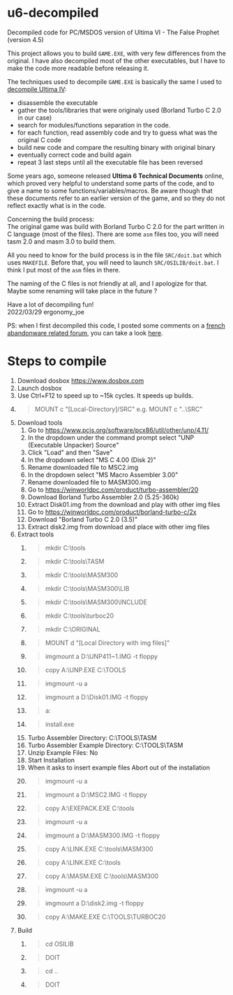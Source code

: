 # u6-decompiled
Decompiled code for PC/MSDOS version of Ultima VI - The False Prophet (version 4.5)


This project allows you to build `GAME.EXE`, with very few differences from the original.
I have also decompiled most of the other executables, but I have to make the code more readable before releasing it.

The techniques used to decompile `GAME.EXE` is basically the same I used to [decompile Ultima IV](https://github.com/ergonomy-joe/u4-decompiled):
* disassemble the executable
* gather the tools/libraries that were originaly used (Borland Turbo C 2.0 in our case)
* search for modules/functions separation in the code.
* for each function, read assembly code and try to guess what was the original C code
* build new code and compare the resulting binary with original binary
* eventually correct code and build again
* repeat 3 last steps until all the executable file has been reversed

Some years ago, someone released **Ultima 6 Technical Documents** online, which proved very helpful to understand some parts of the code, and to give a name to some functions/variables/macros.
Be aware though that these documents refer to an earlier version of the game, and so they do not reflect exactly what is in the code.


Concerning the build process:  
The original game was build with Borland Turbo C 2.0 for the part written in C language (most of the files).
There are some `asm` files too, you will need tasm 2.0 and masm 3.0 to build them.

All you need to know for the build process is in the file `SRC/doit.bat` which uses `MAKEFILE`.
Before that, you will need to launch `SRC/OSILIB/doit.bat`. I think I put most of the `asm` files in there.

The naming of the C files is not friendly at all, and I apologize for that. Maybe some renaming will take place in the future ?

Have a lot of decompiling fun!  
2022/03/29 ergonomy_joe

PS: when I first decompiled this code, I posted some comments on a [french abandonware related forum](https://www.abandonware-forums.org/), you can take a look [here](https://www.abandonware-forums.org/forum/forum-ltf-abandonware-france/le-bar-des-amis/36760-ultima-vi-les-codes-sources-r%C3%A9g%C3%A9n%C3%A9r%C3%A9s?35874-Ultima-VI-les-codes-sources-r%E9g%E9n%E9r%E9s=).

# Steps to compile

1. Download dosbox https://www.dosbox.com
1. Launch dosbox
1. Use Ctrl+F12 to speed up to ~15k cycles. It speeds up builds.
1. >MOUNT c "[Local-Directory]/SRC"
	e.g. MOUNT c "..\SRC"
1. Download tools
	1. Go to https://www.pcjs.org/software/pcx86/util/other/unp/4.11/
	1. In the dropdown under the command prompt select "UNP (Executable Unpacker) Source"
	1. Click "Load" and then "Save"
	1. In the dropdown select "MS C 4.00 (Disk 2)"
	1. Rename downloaded file to MSC2.img
	1. In the dropdown select "MS Macro Assembler 3.00"
	1. Rename downloaded file to MASM300.img
	1. Go to https://winworldpc.com/product/turbo-assembler/20
	1. Download Borland Turbo Assembler 2.0 (5.25-360k)
	1. Extract Disk01.img from the download and play with other img files
	1. Go to https://winworldpc.com/product/borland-turbo-c/2x
	1. Download "Borland Turbo C 2.0 (3.5)"
	1. Extract disk2.img from download and place with other img files
1. Extract tools
	1. >mkdir C:\tools
	1. >mkdir C:\tools\TASM
	1. >mkdir C:\tools\MASM300
	1. >mkdir C:\tools\MASM300\LIB
	1. >mkdir C:\tools\MASM300\INCLUDE
	1. >mkdir C:\tools\turboc20
	1. >mkdir C:\ORIGINAL
	1. >MOUNT d "[Local Directory with img files]"
	1. >imgmount a D:\UNP411~1.IMG -t floppy
	1. >copy A:\UNP.EXE C:\TOOLS
	1. >imgmount -u a
	1. >imgmount a D:\Disk01.IMG -t floppy
	1. >a:
	1. >install.exe
	1. Turbo Assembler Directory: C:\TOOLS\TASM
	1. Turbo Assembler Example Directory: C:\TOOLS\TASM
	1. Unzip Example Files: No
	1. Start Installation
	1. When it asks to insert example files Abort out of the installation
	1. >imgmount -u a
	1. >imgmount a D:\MSC2.IMG -t floppy
	1. >copy A:\EXEPACK.EXE C:\tools
	1. >imgmount -u a
	1. >imgmount a D:\MASM300.IMG -t floppy
	1. >copy A:\LINK.EXE C:\tools\MASM300
	1. >copy A:\LINK.EXE C:\tools
	1. >copy A:\MASM.EXE C:\tools\MASM300
	1. >imgmount -u a
	1. >imgmount a D:\disk2.img -t floppy
	1. >copy A:\MAKE.EXE C:\TOOLS\TURBOC20
1. Build
	1. >cd OSILIB
	1. >DOIT
	1. >cd ..
	1. >DOIT